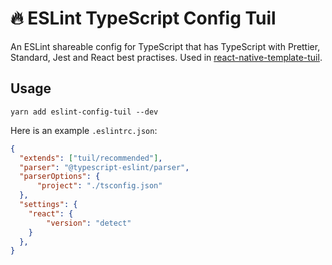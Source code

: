 # :fire: ESLint TypeScript Config Tuil

An ESLint shareable config for TypeScript that has TypeScript with Prettier, Standard, Jest and React best practises. Used in [react-native-template-tuil](https://www.npmjs.com/package/react-native-template-tuil).

## Usage

```
yarn add eslint-config-tuil --dev
```

Here is an example `.eslintrc.json`:

```json
{
  "extends": ["tuil/recommended"],
  "parser": "@typescript-eslint/parser",
  "parserOptions": {
      "project": "./tsconfig.json"
  },
  "settings": {
    "react": {
        "version": "detect"
    }
  },
}
```

